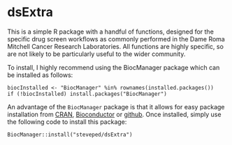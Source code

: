 # dsExtra

This is a simple R package with a handful of functions, designed for the 
specific drug screen workflows as commonly performed in the Dame Roma Mitchell
Cancer Research Laboratories.
All functions are highly specific, so are not likely to be particularly useful 
to the wider community.

To install, I highly recommend using the BiocManager package which can be 
installed as follows:

```
biocInstalled <- "BiocManager" %in% rownames(installed.packages())
if (!biocInstalled) install.packages("BiocManager")
```

An advantage of the `BiocManager` package is that it allows for easy package
installation from [CRAN](https://cran.r-project.org/), 
[Bioconductor](https://bioconductor.org/) or [github](https://github.com/).
Once installed, simply use the following code to install this package:

```
BiocManager::install("steveped/dsExtra")
```
